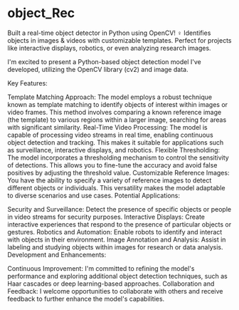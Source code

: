 # object_Rec
 Built a real-time object detector in Python using OpenCV! ️‍♀️ Identifies objects in images &amp; videos with customizable templates. Perfect for projects like interactive displays, robotics, or even analyzing research images.

I'm excited to present a Python-based object detection model I've developed, utilizing the OpenCV library (cv2) and image data.

Key Features:

Template Matching Approach: The model employs a robust technique known as template matching to identify objects of interest within images or video frames. This method involves comparing a known reference image (the template) to various regions within a larger image, searching for areas with significant similarity.
Real-Time Video Processing: The model is capable of processing video streams in real time, enabling continuous object detection and tracking. This makes it suitable for applications such as surveillance, interactive displays, and robotics.
Flexible Thresholding: The model incorporates a thresholding mechanism to control the sensitivity of detections. This allows you to fine-tune the accuracy and avoid false positives by adjusting the threshold value.
Customizable Reference Images: You have the ability to specify a variety of reference images to detect different objects or individuals. This versatility makes the model adaptable to diverse scenarios and use cases.
Potential Applications:

Security and Surveillance: Detect the presence of specific objects or people in video streams for security purposes.
Interactive Displays: Create interactive experiences that respond to the presence of particular objects or gestures.
Robotics and Automation: Enable robots to identify and interact with objects in their environment.
Image Annotation and Analysis: Assist in labeling and studying objects within images for research or data analysis.
Development and Enhancements:

Continuous Improvement: I'm committed to refining the model's performance and exploring additional object detection techniques, such as Haar cascades or deep learning-based approaches.
Collaboration and Feedback: I welcome opportunities to collaborate with others and receive feedback to further enhance the model's capabilities.
